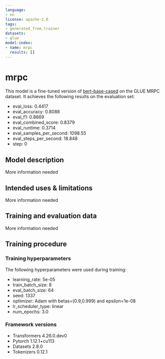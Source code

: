 ```yaml
---
language:
- en
license: apache-2.0
tags:
- generated_from_trainer
datasets:
- glue
model-index:
- name: mrpc
  results: []
---
```


<!-- This model card has been generated automatically according to the information the Trainer had access to. You
should probably proofread and complete it, then remove this comment. -->

# mrpc

This model is a fine-tuned version of [bert-base-cased](https://huggingface.co/bert-base-cased) on the GLUE MRPC dataset.
It achieves the following results on the evaluation set:
- eval_loss: 0.4417
- eval_accuracy: 0.8088
- eval_f1: 0.8669
- eval_combined_score: 0.8379
- eval_runtime: 0.3714
- eval_samples_per_second: 1098.55
- eval_steps_per_second: 18.848
- step: 0

## Model description

More information needed

## Intended uses & limitations

More information needed

## Training and evaluation data

More information needed

## Training procedure

### Training hyperparameters

The following hyperparameters were used during training:
- learning_rate: 5e-05
- train_batch_size: 8
- eval_batch_size: 64
- seed: 1337
- optimizer: Adam with betas=(0.9,0.999) and epsilon=1e-08
- lr_scheduler_type: linear
- num_epochs: 3.0

### Framework versions

- Transformers 4.26.0.dev0
- Pytorch 1.12.1+cu113
- Datasets 2.8.0
- Tokenizers 0.12.1
